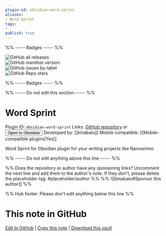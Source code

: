 ```yaml
---
plugin-id: obsidian-word-sprint
aliases:
- Word Sprint
tags: 
- 
publish: true
---
```


%% ----- Badges ----- %%

![GitHub all releases](https://img.shields.io/github/downloads/kinabalu/obsidian-word-sprint/total?color=573E7A&logo=github&style=for-the-badge)   
![GitHub manifest version](https://img.shields.io/github/manifest-json/v/kinabalu/obsidian-word-sprint?color=573E7A&logo=github&style=for-the-badge)   
![GitHub issues by-label](https://img.shields.io/github/issues/kinabalu/obsidian-word-sprint/help%20wanted?color=573E7A&logo=github&style=for-the-badge)   
![GitHub Repo stars](https://img.shields.io/github/stars/kinabalu/obsidian-word-sprint?color=573E7A&logo=github&style=for-the-badge)

%% ----- Badges ----- %%

%% ----- Do not edit this section ----- %%

# Word Sprint

Plugin ID: `obsidian-word-sprint`
Links: [GitHub repository](https://github.com/kinabalu/obsidian-word-sprint) or [<button id=HH>Open in Obsidian</button>](obsidian://show-plugin?id=obsidian-word-sprint)
Developed by: [[kinabalu]]
Mobile compatible: [[Mobile-compatible plugins|Yes]]

Word Sprint for Obsidian plugin for your writing projects like Nanowrimo

%% ----- Do not edit anything above this line ----- %% 

%% Does the repository or author have any sponsoring links? Uncomment the next line and add them to the author's note. If they don't, please delete the placeholder tag: #placeholder/author %%
%% ![[kinabalu#Sponsor this author]] %%

%% Hub footer: Please don't edit anything below this line %%

# This note in GitHub

<span class="git-footer">[Edit In GitHub](https://github.dev/obsidian-community/obsidian-hub/blob/main/02%20-%20Community%20Expansions/02.05%20All%20Community%20Expansions/Plugins/obsidian-word-sprint.md "git-hub-edit-note") | [Copy this note](https://raw.githubusercontent.com/obsidian-community/obsidian-hub/main/02%20-%20Community%20Expansions/02.05%20All%20Community%20Expansions/Plugins/obsidian-word-sprint.md "git-hub-copy-note") | [Download this vault](https://github.com/obsidian-community/obsidian-hub/archive/refs/heads/main.zip "git-hub-download-vault") </span>
